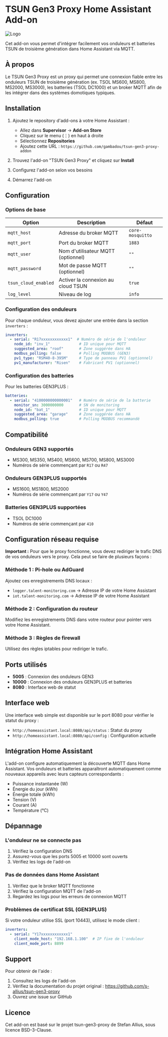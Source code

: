 # TSUN Gen3 Proxy Home Assistant Add-on

![Logo](logo.png)

Cet add-on vous permet d'intégrer facilement vos onduleurs et batteries TSUN de troisième génération dans Home Assistant via MQTT.

## À propos

Le TSUN Gen3 Proxy est un proxy qui permet une connexion fiable entre les onduleurs TSUN de troisième génération (ex. TSOL MS600, MS800, MS2000, MS3000), les batteries (TSOL DC1000) et un broker MQTT afin de les intégrer dans des systèmes domotiques typiques.

## Installation

1. Ajoutez le repository d'add-ons à votre Home Assistant :
   - Allez dans **Supervisor** → **Add-on Store**
   - Cliquez sur le menu (⋮) en haut à droite
   - Sélectionnez **Repositories**
   - Ajoutez cette URL : `https://github.com/gambadou/tsun-gen3-proxy-addon`

2. Trouvez l'add-on "TSUN Gen3 Proxy" et cliquez sur **Install**

3. Configurez l'add-on selon vos besoins

4. Démarrez l'add-on

## Configuration

### Options de base

| Option | Description | Défaut |
|--------|-------------|---------|
| `mqtt_host` | Adresse du broker MQTT | `core-mosquitto` |
| `mqtt_port` | Port du broker MQTT | `1883` |
| `mqtt_user` | Nom d'utilisateur MQTT (optionnel) | `""` |
| `mqtt_password` | Mot de passe MQTT (optionnel) | `""` |
| `tsun_cloud_enabled` | Activer la connexion au cloud TSUN | `true` |
| `log_level` | Niveau de log | `info` |

### Configuration des onduleurs

Pour chaque onduleur, vous devez ajouter une entrée dans la section `inverters` :

```yaml
inverters:
  - serial: "R17xxxxxxxxxxxx1"  # Numéro de série de l'onduleur
    node_id: "inv_1"             # ID unique pour MQTT
    suggested_area: "roof"       # Zone suggérée dans HA
    modbus_polling: false        # Polling MODBUS (GEN3)
    pv1_type: "RSM40-8-395M"     # Type de panneau PV1 (optionnel)
    pv1_manufacturer: "Risen"    # Fabricant PV1 (optionnel)
```

### Configuration des batteries

Pour les batteries GEN3PLUS :

```yaml
batteries:
  - serial: "4100000000000001"   # Numéro de série de la batterie
    monitor_sn: 3000000000       # SN de monitoring
    node_id: "bat_1"             # ID unique pour MQTT
    suggested_area: "garage"     # Zone suggérée dans HA
    modbus_polling: true         # Polling MODBUS recommandé
```

## Compatibilité

### Onduleurs GEN3 supportés
- MS300, MS350, MS400, MS600, MS700, MS800, MS3000
- Numéros de série commençant par `R17` ou `R47`

### Onduleurs GEN3PLUS supportés
- MS1600, MS1800, MS2000
- Numéros de série commençant par `Y17` ou `Y47`

### Batteries GEN3PLUS supportées
- TSOL DC1000
- Numéros de série commençant par `410`

## Configuration réseau requise

**Important :** Pour que le proxy fonctionne, vous devez rediriger le trafic DNS de vos onduleurs vers le proxy. Cela peut se faire de plusieurs façons :

### Méthode 1 : Pi-hole ou AdGuard
Ajoutez ces enregistrements DNS locaux :
- `logger.talent-monitoring.com` → Adresse IP de votre Home Assistant
- `iot.talent-monitoring.com` → Adresse IP de votre Home Assistant

### Méthode 2 : Configuration du routeur
Modifiez les enregistrements DNS dans votre routeur pour pointer vers votre Home Assistant.

### Méthode 3 : Règles de firewall
Utilisez des règles iptables pour rediriger le trafic.

## Ports utilisés

- **5005** : Connexion des onduleurs GEN3
- **10000** : Connexion des onduleurs GEN3PLUS et batteries
- **8080** : Interface web de statut

## Interface web

Une interface web simple est disponible sur le port 8080 pour vérifier le statut du proxy :
- `http://homeassistant.local:8080/api/status` : Statut du proxy
- `http://homeassistant.local:8080/api/config` : Configuration actuelle

## Intégration Home Assistant

L'add-on configure automatiquement la découverte MQTT dans Home Assistant. Vos onduleurs et batteries apparaîtront automatiquement comme nouveaux appareils avec leurs capteurs correspondants :

- Puissance instantanée (W)
- Énergie du jour (kWh)
- Énergie totale (kWh)
- Tension (V)
- Courant (A)
- Température (°C)

## Dépannage

### L'onduleur ne se connecte pas
1. Vérifiez la configuration DNS
2. Assurez-vous que les ports 5005 et 10000 sont ouverts
3. Vérifiez les logs de l'add-on

### Pas de données dans Home Assistant
1. Vérifiez que le broker MQTT fonctionne
2. Vérifiez la configuration MQTT de l'add-on
3. Regardez les logs pour les erreurs de connexion MQTT

### Problèmes de certificat SSL (GEN3PLUS)
Si votre onduleur utilise SSL (port 10443), utilisez le mode client :

```yaml
inverters:
  - serial: "Y17xxxxxxxxxxxx1"
    client_mode_host: "192.168.1.100"  # IP fixe de l'onduleur
    client_mode_port: 8899
```

## Support

Pour obtenir de l'aide :
1. Consultez les logs de l'add-on
2. Vérifiez la documentation du projet original : https://github.com/s-allius/tsun-gen3-proxy
3. Ouvrez une issue sur GitHub

## Licence

Cet add-on est basé sur le projet tsun-gen3-proxy de Stefan Allius, sous licence BSD-3-Clause.
